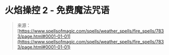 <!--yml

category: 未分类

date: 2024-06-12 18:42:58

-->

# 火焰操控 2 - 免费魔法咒语

> 来源：[https://www.spellsofmagic.com/spells/weather_spells/fire_spells/7833/page.html#0001-01-01](https://www.spellsofmagic.com/spells/weather_spells/fire_spells/7833/page.html#0001-01-01)
